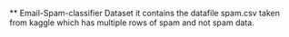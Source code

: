 ** Email-Spam-classifier Dataset
it contains the datafile spam.csv taken from kaggle which has multiple rows of spam and not spam data.
